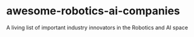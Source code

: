# awesome-robotics-ai-companies
A living list of important industry innovators in the Robotics and AI space 
